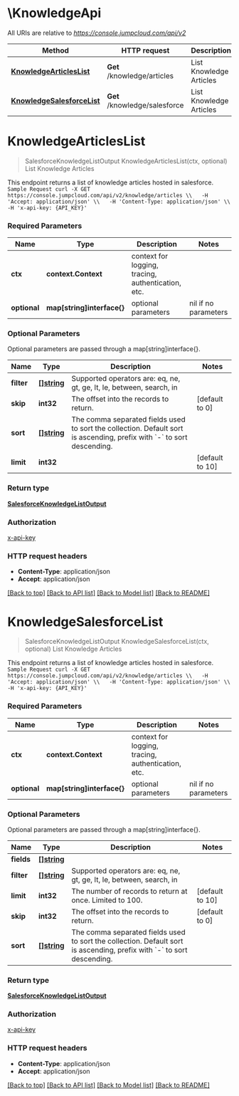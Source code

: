 # \KnowledgeApi

All URIs are relative to *https://console.jumpcloud.com/api/v2*

Method | HTTP request | Description
------------- | ------------- | -------------
[**KnowledgeArticlesList**](KnowledgeApi.md#KnowledgeArticlesList) | **Get** /knowledge/articles | List Knowledge Articles
[**KnowledgeSalesforceList**](KnowledgeApi.md#KnowledgeSalesforceList) | **Get** /knowledge/salesforce | List Knowledge Articles


# **KnowledgeArticlesList**
> SalesforceKnowledgeListOutput KnowledgeArticlesList(ctx, optional)
List Knowledge Articles

This endpoint returns a list of knowledge articles hosted in salesforce.  ``` Sample Request curl -X GET https://console.jumpcloud.com/api/v2/knowledge/articles \\   -H 'Accept: application/json' \\   -H 'Content-Type: application/json' \\   -H 'x-api-key: {API_KEY}' ```

### Required Parameters

Name | Type | Description  | Notes
------------- | ------------- | ------------- | -------------
 **ctx** | **context.Context** | context for logging, tracing, authentication, etc.
 **optional** | **map[string]interface{}** | optional parameters | nil if no parameters

### Optional Parameters
Optional parameters are passed through a map[string]interface{}.

Name | Type | Description  | Notes
------------- | ------------- | ------------- | -------------
 **filter** | [**[]string**](string.md)| Supported operators are: eq, ne, gt, ge, lt, le, between, search, in | 
 **skip** | **int32**| The offset into the records to return. | [default to 0]
 **sort** | [**[]string**](string.md)| The comma separated fields used to sort the collection. Default sort is ascending, prefix with &#x60;-&#x60; to sort descending.  | 
 **limit** | **int32**|  | [default to 10]

### Return type

[**SalesforceKnowledgeListOutput**](salesforce-knowledge-list-output.md)

### Authorization

[x-api-key](../README.md#x-api-key)

### HTTP request headers

 - **Content-Type**: application/json
 - **Accept**: application/json

[[Back to top]](#) [[Back to API list]](../README.md#documentation-for-api-endpoints) [[Back to Model list]](../README.md#documentation-for-models) [[Back to README]](../README.md)

# **KnowledgeSalesforceList**
> SalesforceKnowledgeListOutput KnowledgeSalesforceList(ctx, optional)
List Knowledge Articles

This endpoint returns a list of knowledge articles hosted in salesforce.  ``` Sample Request curl -X GET https://console.jumpcloud.com/api/v2/knowledge/articles \\   -H 'Accept: application/json' \\   -H 'Content-Type: application/json' \\   -H 'x-api-key: {API_KEY}' ```

### Required Parameters

Name | Type | Description  | Notes
------------- | ------------- | ------------- | -------------
 **ctx** | **context.Context** | context for logging, tracing, authentication, etc.
 **optional** | **map[string]interface{}** | optional parameters | nil if no parameters

### Optional Parameters
Optional parameters are passed through a map[string]interface{}.

Name | Type | Description  | Notes
------------- | ------------- | ------------- | -------------
 **fields** | [**[]string**](string.md)|  | 
 **filter** | [**[]string**](string.md)| Supported operators are: eq, ne, gt, ge, lt, le, between, search, in | 
 **limit** | **int32**| The number of records to return at once. Limited to 100. | [default to 10]
 **skip** | **int32**| The offset into the records to return. | [default to 0]
 **sort** | [**[]string**](string.md)| The comma separated fields used to sort the collection. Default sort is ascending, prefix with &#x60;-&#x60; to sort descending.  | 

### Return type

[**SalesforceKnowledgeListOutput**](salesforce-knowledge-list-output.md)

### Authorization

[x-api-key](../README.md#x-api-key)

### HTTP request headers

 - **Content-Type**: application/json
 - **Accept**: application/json

[[Back to top]](#) [[Back to API list]](../README.md#documentation-for-api-endpoints) [[Back to Model list]](../README.md#documentation-for-models) [[Back to README]](../README.md)

